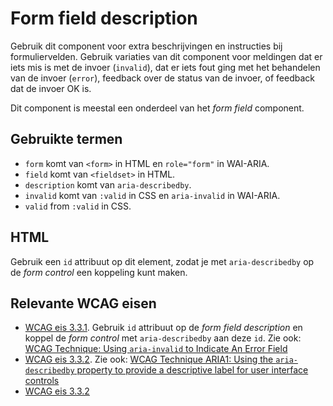 <!-- @license CC0-1.0 -->

# Form field description

Gebruik dit component voor extra beschrijvingen en instructies bij formuliervelden. Gebruik variaties van dit component voor meldingen dat er iets mis is met de invoer (`invalid`), dat er iets fout ging met het behandelen van de invoer (`error`), feedback over de status van de invoer, of feedback dat de invoer OK is.

Dit component is meestal een onderdeel van het _form field_ component.

## Gebruikte termen

- `form` komt van `<form>` in HTML en `role="form"` in WAI-ARIA.
- `field` komt van `<fieldset>` in HTML.
- `description` komt van `aria-describedby`.
- `invalid` komt van `:valid` in CSS en `aria-invalid` in WAI-ARIA.
- `valid` from `:valid` in CSS.

## HTML

Gebruik een `id` attribuut op dit element, zodat je met `aria-describedby` op de _form control_ een koppeling kunt maken.

## Relevante WCAG eisen

- [WCAG eis 3.3.1](https://www.w3.org/TR/WCAG21/#error-identification). Gebruik `id` attribuut op de _form field description_ en koppel de _form control_ met `aria-describedby` aan deze `id`. Zie ook: [WCAG Technique: Using `aria-invalid` to Indicate An Error Field](https://www.w3.org/WAI/WCAG21/Techniques/aria/ARIA21)
- [WCAG eis 3.3.2](https://www.w3.org/TR/WCAG21/#labels-or-instructions). Zie ook: [WCAG Technique ARIA1: Using the `aria-describedby` property to provide a descriptive label for user interface controls](https://www.w3.org/WAI/WCAG21/)
- [WCAG eis 3.3.2](https://www.w3.org/TR/WCAG21/#error-suggestion)
